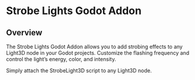 # Strobe Lights Godot Addon

## Overview
The Strobe Lights Godot Addon allows you to add strobing effects to any Light3D node in your Godot projects. Customize the flashing frequency and control the light’s energy, color, and intensity.

Simply attach the StrobeLight3D script to any Light3D node.
